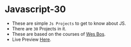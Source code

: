 # Javascript-30
* These are simple `Js Projects` to get to know about JS. <br/>
* There are `30` Projects in it. <br/>
* These are based on the courses of <a href="https://javascript30.com/">Wes Bos</a>. </br>
* Live Preview <a href="https://js-30-jsv.netlify.app/">Here</a>.
